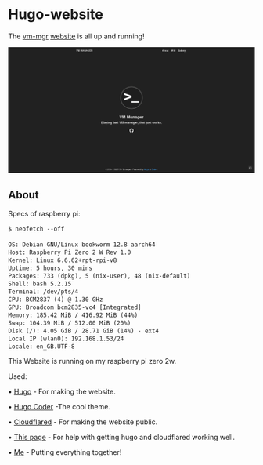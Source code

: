 # Hugo-website

The [vm-mgr](https://github.com/j0shua-daniel/vm-mgr) [website](https://jr-om-cs-try.trycloudflare.com/) is all up and running!

![img](https://github.com/j0shua-daniel/images/blob/main/Screenshot%202025-01-01%20at%2009-29-08%20VM%20Manager.png)

## About

Specs of raspberry pi:
```
$ neofetch --off

OS: Debian GNU/Linux bookworm 12.8 aarch64
Host: Raspberry Pi Zero 2 W Rev 1.0
Kernel: Linux 6.6.62+rpt-rpi-v8
Uptime: 5 hours, 30 mins
Packages: 733 (dpkg), 5 (nix-user), 48 (nix-default)
Shell: bash 5.2.15
Terminal: /dev/pts/4
CPU: BCM2837 (4) @ 1.30 GHz
GPU: Broadcom bcm2835-vc4 [Integrated]
Memory: 185.42 MiB / 416.92 MiB (44%)
Swap: 104.39 MiB / 512.00 MiB (20%)
Disk (/): 4.05 GiB / 28.71 GiB (14%) - ext4
Local IP (wlan0): 192.168.1.53/24
Locale: en_GB.UTF-8
```

This Website is running on my raspberry pi zero 2w.

Used:

• [Hugo](https://gohugo.io) - For making the website.

• [Hugo Coder](https://github.com/luizdepra/hugo-coder/) -The cool theme.

• [Cloudflared](https://developers.cloudflare.com/cloudflare-one/connections/connect-networks/downloads/) - For making the website public.

• [This page](https://nathancraddock.com/blog/hugo-server-on-local-and-public-networks/) - For help with getting hugo and cloudflared working well.

• [Me](https://github.com/j0shua-daniel) - Putting everything together!




